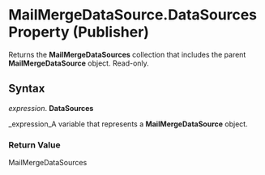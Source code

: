 
# MailMergeDataSource.DataSources Property (Publisher)

Returns the  **MailMergeDataSources** collection that includes the parent **MailMergeDataSource** object. Read-only.


## Syntax

 _expression_. **DataSources**

 _expression_A variable that represents a  **MailMergeDataSource** object.


### Return Value

MailMergeDataSources


